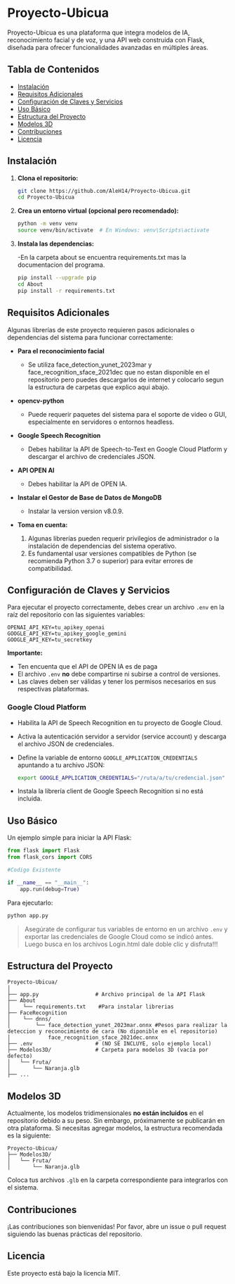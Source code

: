 # Proyecto-Ubicua

Proyecto-Ubicua es una plataforma que integra modelos de IA, reconocimiento facial y de voz, y una API web construida con Flask, diseñada para ofrecer funcionalidades avanzadas en múltiples áreas.

## Tabla de Contenidos

- [Instalación](#instalación)
- [Requisitos Adicionales](#requisitos-adicionales)
- [Configuración de Claves y Servicios](#configuración-de-claves-y-servicios)
- [Uso Básico](#uso-básico)
- [Estructura del Proyecto](#estructura-del-proyecto)
- [Modelos 3D](#modelos-3d)
- [Contribuciones](#contribuciones)
- [Licencia](#licencia)

## Instalación

1. **Clona el repositorio:**

   ```bash
   git clone https://github.com/AleH14/Proyecto-Ubicua.git
   cd Proyecto-Ubicua
   ```

2. **Crea un entorno virtual (opcional pero recomendado):**

   ```bash
   python -m venv venv
   source venv/bin/activate  # En Windows: venv\Scripts\activate
   ```

3. **Instala las dependencias:**
   
      -En la carpeta about se encuentra requirements.txt mas la documentacion del programa.

   ```bash
   pip install --upgrade pip
   cd About
   pip install -r requirements.txt
   ```

## Requisitos Adicionales

Algunas librerías de este proyecto requieren pasos adicionales o dependencias del sistema para funcionar correctamente:
- **Para el reconocimiento facial**
  - Se utiliza face_detection_yunet_2023mar y face_recognition_sface_2021dec que no estan disponible en el repositorio pero puedes descargarlos de internet y colocarlo segun la estructura de carpetas que explico aqui abajo.

- **opencv-python**
  - Puede requerir paquetes del sistema para el soporte de video o GUI, especialmente en servidores o entornos headless.

- **Google Speech Recognition**
  - Debes habilitar la API de Speech-to-Text en Google Cloud Platform y descargar el archivo de credenciales JSON.
- **API OPEN AI**
  - Debes habilitar la API de OPEN IA.
- **Instalar el Gestor de Base de Datos de MongoDB**
  - Instalar la version version v8.0.9.


- **Toma en cuenta:**
  1. Algunas librerías pueden requerir privilegios de administrador o la instalación de dependencias del sistema operativo.
  2. Es fundamental usar versiones compatibles de Python (se recomienda Python 3.7 o superior) para evitar errores de compatibilidad.

## Configuración de Claves y Servicios

Para ejecutar el proyecto correctamente, debes crear un archivo `.env` en la raíz del repositorio con las siguientes variables:

```env
OPENAI_API_KEY=tu_apikey_openai
GOOGLE_API_KEY=tu_apikey_google_gemini
GOOGLE_API_KEY=tu_secretkey
```

**Importante:**
- Ten encuenta que el API de OPEN IA es de paga
- El archivo `.env` **no** debe compartirse ni subirse a control de versiones.
- Las claves deben ser válidas y tener los permisos necesarios en sus respectivas plataformas.

### Google Cloud Platform

- Habilita la API de Speech Recognition en tu proyecto de Google Cloud.
- Activa la autenticación servidor a servidor (service account) y descarga el archivo JSON de credenciales.
- Define la variable de entorno `GOOGLE_APPLICATION_CREDENTIALS` apuntando a tu archivo JSON:

  ```bash
  export GOOGLE_APPLICATION_CREDENTIALS="/ruta/a/tu/credencial.json"
  ```

- Instala la librería client de Google Speech Recognition si no está incluida.

## Uso Básico

Un ejemplo simple para iniciar la API Flask:

```python
from flask import Flask
from flask_cors import CORS

#Codigo Existente

if __name__ == "__main__":
    app.run(debug=True)
```

Para ejecutarlo:

```bash
python app.py
```

> Asegúrate de configurar tus variables de entorno en un archivo `.env` y exportar las credenciales de Google Cloud como se indicó antes.
>Luego busca en los archivos Login.html dale doble clic y disfruta!!!


## Estructura del Proyecto

```
Proyecto-Ubicua/
│
├── app.py                  # Archivo principal de la API Flask 
├── About
│    └── requirements.txt    #Para instalar librerias
├── FaceRecognition
│    └── dnns/
│        └── face_detection_yunet_2023mar.onnx #Pesos para realizar la deteccion y reconocimiento de cara (No diponible en el repositorio)
│            face_recognition_sface_2021dec.onnx
├── .env                    # (NO SE INCLUYE, solo ejemplo local)
├── Modelos3D/              # Carpeta para modelos 3D (vacía por defecto)
│   └── Fruta/
│       └── Naranja.glb
├── ...
```

## Modelos 3D

Actualmente, los modelos tridimensionales **no están incluidos** en el repositorio debido a su peso. Sin embargo, próximamente se publicarán en otra plataforma. Si necesitas agregar modelos, la estructura recomendada es la siguiente:

```
Proyecto-Ubicua/
├── Modelos3D/
│   └── Fruta/
│       └── Naranja.glb
```

Coloca tus archivos `.glb` en la carpeta correspondiente para integrarlos con el sistema.

## Contribuciones

¡Las contribuciones son bienvenidas! Por favor, abre un issue o pull request siguiendo las buenas prácticas del repositorio.

## Licencia

Este proyecto está bajo la licencia MIT.
